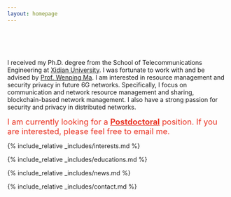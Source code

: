```yaml
---
layout: homepage
---
```


<h1 id="about-me"></h1>

<h2 style="margin: 80px 0px 10px;"></h2>

I received my Ph.D. degree from the School of Telecommunications Engineering at <a href="https://www.xidian.edu.cn/" target="_blank" rel="noopener noreferrer">Xidian University</a>. I was fortunate to work with and be advised by <a href="https://web.xidian.edu.cn/mawenping/" target="_blank" rel="noopener noreferrer">Prof. Wenping Ma</a>. I am interested in resource management and security privacy in future 6G networks. Specifically, I focus on communication and network resource management and sharing, blockchain-based network management. I also have a strong passion for security and privacy in distributed networks.

<span style="color: #ea3323; font-size: 1.3em;">
  I am currently looking for a <strong style="color: inherit; text-decoration: underline;">Postdoctoral</strong> position. If you are interested, please feel free to email me.
</span>

{% include_relative _includes/interests.md %}

{% include_relative _includes/educations.md %}

{% include_relative _includes/news.md %}

{% include_relative _includes/contact.md %}
